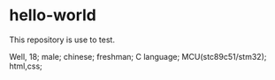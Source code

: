 # hello-world
This repository is use to test.


Well,
18;
male;
chinese;
freshman;
C language;
MCU(stc89c51/stm32);
html,css;
